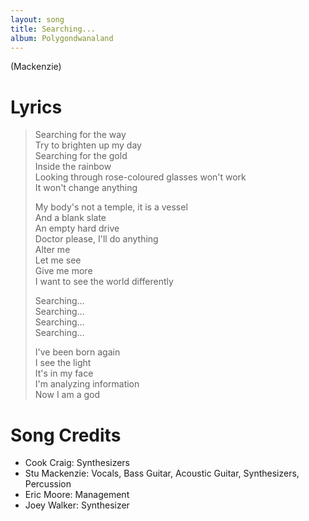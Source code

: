 ```yaml
---
layout: song
title: Searching...
album: Polygondwanaland
---
```


(Mackenzie)

# Lyrics

> Searching for the way  
> Try to brighten up my day  
> Searching for the gold  
> Inside the rainbow  
> Looking through rose-coloured glasses won't work  
> It won't change anything  
>  
> My body's not a temple, it is a vessel  
> And a blank slate  
> An empty hard drive  
> Doctor please, I'll do anything  
> Alter me  
> Let me see  
> Give me more  
> I want to see the world differently  
>  
> Searching...  
> Searching...  
> Searching...  
> Searching...  
>  
> I've been born again  
> I see the light  
> It's in my face  
> I'm analyzing information  
> Now I am a god  

# Song Credits

* Cook Craig: Synthesizers
* Stu Mackenzie: Vocals, Bass Guitar, Acoustic Guitar, Synthesizers, Percussion
* Eric Moore: Management
* Joey Walker: Synthesizer
